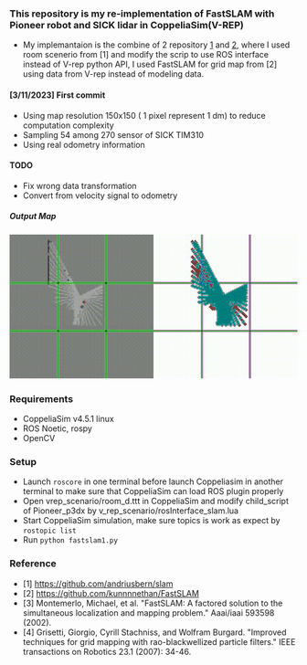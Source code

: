 ### This repository is my re-implementation of FastSLAM with Pioneer robot and SICK lidar in CoppeliaSim(V-REP)
* My implemantaion is the combine of 2 repository [1](https://github.com/andriusbern/slam) and [2](https://github.com/kunnnnethan/FastSLAM),
where I used room scenerio from [1] and modify the scrip to use ROS interface instead of V-rep python API, I used FastSLAM for grid map from [2] using data from V-rep instead of modeling data.
#### [3/11/2023] First commit
* Using map resolution 150x150 ( 1 pixel represent 1 dm) to reduce computation complexity
* Sampling 54 among 270 sensor of SICK TIM310
* Using real odometry information
#### TODO
* Fix wrong data transformation
* Convert from velocity signal to odometry

##### Output Map
![alt text](https://github.com/phuongboi/fastslam-with-coppeliasim/blob/main/result/map.gif)  

### Requirements
* CoppeliaSim v4.5.1 linux
* ROS Noetic, rospy
* OpenCV
### Setup
* Launch `roscore` in one terminal before launch Coppeliasim in another terminal to make sure that CoppeliaSim can load ROS plugin properly
* Open vrep_scenario/room_d.ttt in CoppeliaSim and modify child_script of Pioneer_p3dx by v_rep_scenario/rosInterface_slam.lua
* Start CoppeliaSim simulation, make sure topics is work as expect by `rostopic list`
* Run `python fastslam1.py`

### Reference
* [1] https://github.com/andriusbern/slam
* [2] https://github.com/kunnnnethan/FastSLAM
* [3] Montemerlo, Michael, et al. "FastSLAM: A factored solution to the simultaneous localization and mapping problem." Aaai/iaai 593598 (2002).
* [4] Grisetti, Giorgio, Cyrill Stachniss, and Wolfram Burgard. "Improved techniques for grid mapping with rao-blackwellized particle filters." IEEE transactions on Robotics 23.1 (2007): 34-46.
